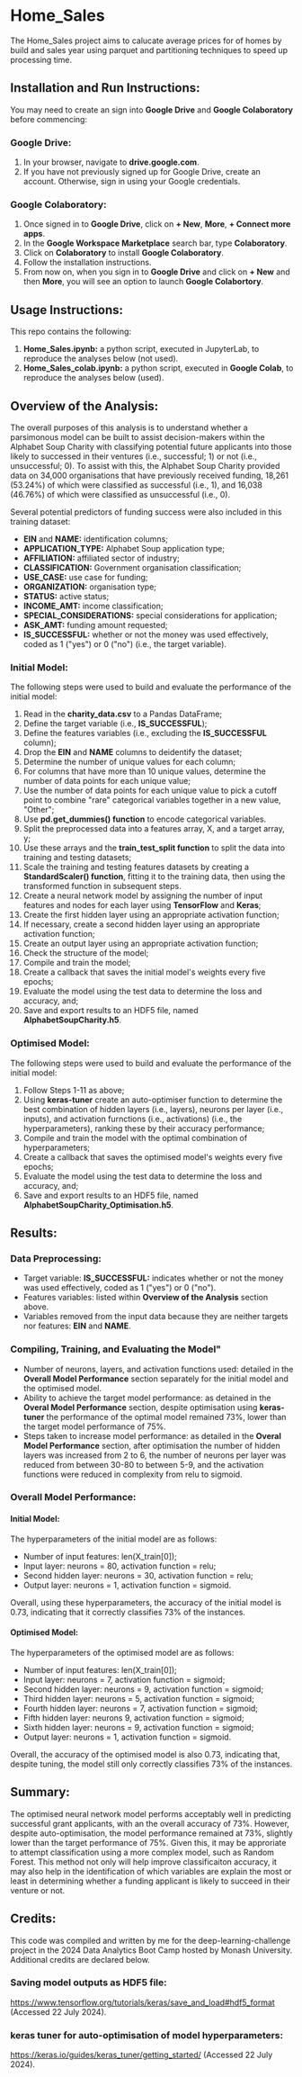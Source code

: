 # Home_Sales
The Home_Sales project aims to calucate average prices for of homes by build and sales year using parquet and partitioning techniques to speed up processing time.


## Installation and Run Instructions:
You may need to create an sign into **Google Drive** and **Google Colaboratory** before commencing:

### Google Drive:
1. In your browser, navigate to **drive.google.com**.
2. If you have not previously signed up for Google Drive, create an account. Otherwise, sign in using your Google credentials.

### Google Colaboratory:
1. Once signed in to **Google Drive**, click on **+ New**, **More**, **+ Connect more apps**. 
2. In the **Google Workspace Marketplace** search bar, type **Colaboratory**.
3. Click on **Colaboratory** to install **Google Colaboratory**.
4. Follow the installation instructions.
5. From now on, when you sign in to **Google Drive** and click on **+ New** and then **More**, you will see an option to launch **Google Colabortory**.


## Usage Instructions:
This repo contains the following:
1. **Home_Sales.ipynb:** a python script, executed in JupyterLab, to reproduce the analyses below (not used).
2. **Home_Sales_colab.ipynb:** a python script, executed in **Google Colab**, to reproduce the analyses below (used).


## Overview of the Analysis:
The overall purposes of this analysis is to understand whether a parsimonous model can be built to assist decision-makers within the Alphabet Soup Charity with classifying potential future applicants into those likely to successed in their ventures (i.e., successful; 1) or not (i.e., unsuccessful; 0). To assist with this, the Alphabet Soup Charity provided data on 34,000 organisations that have previously received funding, 18,261 (53.24%) of which were classified as successful (i.e., 1), and 16,038 (46.76%) of which were classified as unsuccessful (i.e., 0).   

Several potential predictors of funding success were also included in this training dataset:
* **EIN** and **NAME:** identification columns;
* **APPLICATION_TYPE:** Alphabet Soup application type;
* **AFFILIATION:** affiliated sector of industry;
* **CLASSIFICATION:** Government organisation classification;
* **USE_CASE:** use case for funding;
* **ORGANIZATION:** organisation type;
* **STATUS:** active status;
* **INCOME_AMT:** income classification;
* **SPECIAL_CONSIDERATIONS:** special considerations for application;
* **ASK_AMT:** funding amount requested;
* **IS_SUCCESSFUL:** whether or not the money was used effectively, coded as 1 ("yes") or 0 ("no") (i.e., the target variable).

### Initial Model:
The following steps were used to build and evaluate the performance of the initial model:
1. Read in the **charity_data.csv** to a Pandas DataFrame;
2. Define the target variable (i.e., **IS_SUCCESSFUL**);
3. Define the features variables (i.e., excluding the **IS_SUCCESSFUL** column);
4. Drop the **EIN** and **NAME** columns to deidentify the dataset;
5. Determine the number of unique values for each column;
6. For columns that have more than 10 unique values, determine the number of data points for each unique value;
7. Use the number of data points for each unique value to pick a cutoff point to combine "rare" categorical variables together in a new value, "Other";
8. Use **pd.get_dummies() function** to encode categorical variables.
9. Split the preprocessed data into a features array, X, and a target array, y;
10. Use these arrays and the **train_test_split function** to split the data into training and testing datasets;
11. Scale the training and testing features datasets by creating a **StandardScaler() function**, fitting it to the training data, then using the transformed function in subsequent steps.
12. Create a neural network model by assigning the number of input features and nodes for each layer using **TensorFlow** and **Keras**;
13. Create the first hidden layer using an appropriate activation function;
14. If necessary, create a second hidden layer using an appropriate activation function;
15. Create an output layer using an appropriate activation function;
16. Check the structure of the model;
17. Compile and train the model; 
18. Create a callback that saves the initial model's weights every five epochs;
19. Evaluate the model using the test data to determine the loss and accuracy, and;
20. Save and export results to an HDF5 file, named **AlphabetSoupCharity.h5**.

### Optimised Model:
The following steps were used to build and evaluate the performance of the initial model:
1. Follow Steps 1-11 as above;
2. Using **keras-tuner** create an auto-optimiser function to determine the best combination of hidden layers (i.e., layers), neurons per layer (i.e., inputs), and activation furnctions (i.e., activations) (i.e., the hyperparameters), ranking these by their accuracy performance;
3. Compile and train the model with the optimal combination of hyperparameters; 
18. Create a callback that saves the optimised model's weights every five epochs;
19. Evaluate the model using the test data to determine the loss and accuracy, and;
20. Save and export results to an HDF5 file, named **AlphabetSoupCharity_Optimisation.h5**.


## Results:
### Data Preprocessing:
* Target variable: **IS_SUCCESSFUL:** indicates whether or not the money was used effectively, coded as 1 ("yes") or 0 ("no").
* Features variables: listed within **Overview of the Analysis** section above.
* Variables removed from the input data because they are neither targets nor features: **EIN** and **NAME**. 


### Compiling, Training, and Evaluating the Model"
* Number of neurons, layers, and activation functions used: detailed in the **Overall Model Performance** section separately for the initial model and the optimised model.
* Ability to achieve the target model performance: as detained in the **Overal Model Performance** section, despite optimisation using **keras-tuner** the performance of the optimal model remained 73%, lower than the target model performance of 75%.
* Steps taken to increase model performance: as detailed in the **Overal Model Performance** section, after optimisation the number of hidden layers was increased from 2 to 6, the number of neurons per layer was reduced from between 30-80 to between 5-9, and the activation functions were reduced in complexity from relu to sigmoid.


### Overall Model Performance:
#### Initial Model:
The hyperparameters of the initial model are as follows:
* Number of input features: len(X_train[0]);
* Input layer: neurons = 80, activation function = relu;
* Second hidden layer: neurons = 30, activation function = relu;
* Output layer: neurons = 1, activation function = sigmoid.

Overall, using these hyperparameters, the accuracy of the initial model is 0.73, indicating that it correctly classifies 73% of the instances.


#### Optimised Model:
The hyperparameters of the optimised model are as follows:
* Number of input features: len(X_train[0]);
* Input layer: neurons = 7, activation function = sigmoid;
* Second hidden layer: neurons = 9, activation function = sigmoid;
* Third hidden layer: neurons = 5, activation function = sigmoid;
* Fourth hidden layer: neurons = 7, activation function = sigmoid;
* Fifth hidden layer: neurons 9, activation function = sigmoid;
* Sixth hidden layer: neurons = 9, activation function = sigmoid;
* Output layer: neurons = 1, activation function = sigmoid.

Overall, the accuracy of the optimised model is also 0.73, indicating that, despite tuning, the model still only correctly classifies 73% of the instances.


## Summary:
The optimised neural network model performs acceptably well in predicting successful grant applicants, with an the overall accuracy of 73%. However, despite auto-optimisation, the model performance remained at 73%, slightly lower than the target performance of 75%. Given this, it may be approriate to attempt classification using a more complex model, such as Random Forest. This method not only will help improve classificaiton accuracy, it may also help in the identification of which variables are explain the most or least in determining whether a funding applicant is likely to succeed in their venture or not.


## Credits:
This code was compiled and written by me for the deep-learning-challenge project in the 2024 Data Analytics Boot Camp hosted by Monash University. Additional credits are declared below.

### Saving model outputs as HDF5 file:
https://www.tensorflow.org/tutorials/keras/save_and_load#hdf5_format (Accessed 22 July 2024).

### keras tuner for auto-optimisation of model hyperparameters:
https://keras.io/guides/keras_tuner/getting_started/ (Accessed 22 July 2024).
